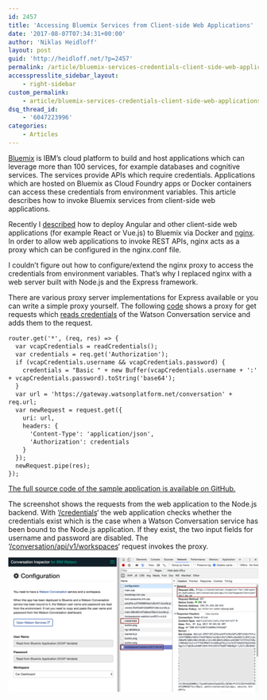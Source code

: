 ```yaml
---
id: 2457
title: 'Accessing Bluemix Services from Client-side Web Applications'
date: '2017-08-07T07:34:31+00:00'
author: 'Niklas Heidloff'
layout: post
guid: 'http://heidloff.net/?p=2457'
permalink: /article/bluemix-services-credentials-client-side-web-applications/
accesspresslite_sidebar_layout:
    - right-sidebar
custom_permalink:
    - article/bluemix-services-credentials-client-side-web-applications/
dsq_thread_id:
    - '6047223996'
categories:
    - Articles
---
```


[Bluemix](https://bluemix.net) is IBM’s cloud platform to build and host applications which can leverage more than 100 services, for example databases and cognitive services. The services provide APIs which require credentials. Applications which are hosted on Bluemix as Cloud Foundry apps or Docker containers can access these credentials from environment variables. This article describes how to invoke Bluemix services from client-side web applications.

Recently I [described](http://heidloff.net/article/angular-2-bluemix-docker-nginx) how to deploy Angular and other client-side web applications (for example React or Vue.js) to Bluemix via Docker and [nginx](http://nginx.org/en/). In order to allow web applications to invoke REST APIs, nginx acts as a proxy which can be configured in the nginx.conf file.

I couldn’t figure out how to configure/extend the nginx proxy to access the credentials from environment variables. That’s why I replaced nginx with a web server built with Node.js and the Express framework.

There are various proxy server implementations for Express available or you can write a simple proxy yourself. The following [code](https://github.com/nheidloff/conversation-inspector-for-ibm-watson/blob/master/node/watson.js) shows a proxy for get requests which [reads credentials](https://github.com/nheidloff/conversation-inspector-for-ibm-watson/blob/master/node/readCredentials.js) of the Watson Conversation service and adds them to the request.

```
router.get('*', (req, res) => {
  var vcapCredentials = readCredentials();
  var credentials = req.get('Authorization');
  if (vcapCredentials.username && vcapCredentials.password) {
    credentials = "Basic " + new Buffer(vcapCredentials.username + ':' + vcapCredentials.password).toString('base64');
  }
  var url = 'https://gateway.watsonplatform.net/conversation' + req.url;
  var newRequest = request.get({
    uri: url,
    headers: {
      'Content-Type': 'application/json',
      'Authorization': credentials
    }
  });
  newRequest.pipe(res);
});
```

[The full source code of the sample application is available on GitHub.](https://github.com/nheidloff/conversation-inspector-for-ibm-watson)

The screenshot shows the requests from the web application to the Node.js backend. With ‘[/credentials](https://github.com/nheidloff/conversation-inspector-for-ibm-watson/blob/master/node/server.js#L32)‘ the web application checks whether the credentials exist which is the case when a Watson Conversation service has been bound to the Node.js application. If they exist, the two input fields for username and password are disabled. The ‘[/conversation/api/v1/workspaces](https://github.com/nheidloff/conversation-inspector-for-ibm-watson/blob/master/node/server.js#L31)‘ request invokes the proxy.

![image](/assets/img/2017/08/node-proxy.png)